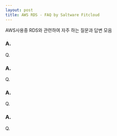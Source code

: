 ```yaml
---
layout: post
title: AWS RDS - FAQ by Saltware Fitcloud
---
```


AWS사용중 RDS와 관련하여 자주 하는 질문과 답변 모음

### A.
Q.

### A.
Q.

### A.
Q.

### A.
Q.

